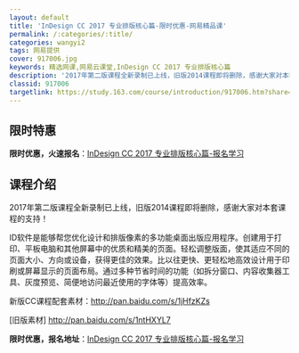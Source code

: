 ```yaml
---
layout: default
title: 'InDesign CC 2017 专业排版核心篇-限时优惠-网易精品课'
permalink: /:categories/:title/
categories: wangyi2
tags: 网易提供
cover: 917006.jpg
keywords: 精选网课,网易云课堂,InDesign CC 2017 专业排版核心篇
description: '2017年第二版课程全新录制已上线，旧版2014课程即将删除，感谢大家对本套课程的支持！ID软件是能够帮您优化设计和排版'
classid: 917006
targetlink: https://study.163.com/course/introduction/917006.htm?share=1&shareId=1025206652&utm_campaign=share&utm_medium=iphoneShare&utm_source=&utm_u=1025206652
---
```


## 限时特惠

**限时优惠，火速报名**：[InDesign CC 2017 专业排版核心篇-报名学习](https://study.163.com/course/introduction/917006.htm?share=1&shareId=1025206652&utm_campaign=share&utm_medium=iphoneShare&utm_source=&utm_u=1025206652)

## 课程介绍

2017年第二版课程全新录制已上线，旧版2014课程即将删除，感谢大家对本套课程的支持！



ID软件是能够帮您优化设计和排版像素的多功能桌面出版应用程序。创建用于打印、平板电脑和其他屏幕中的优质和精美的页面。轻松调整版面，使其适应不同的页面大小、方向或设备，获得更佳的效果。比以往更快、更轻松地高效设计用于印刷或屏幕显示的页面布局。通过多种节省时间的功能（如拆分窗口、内容收集器工具、灰度预览、简便地访问最近使用的字体等）提高效率。



新版CC课程配套素材：http://pan.baidu.com/s/1jHfzKZs  



[旧版素材] http://pan.baidu.com/s/1ntHXYL7

**限时优惠，报名地址**：[InDesign CC 2017 专业排版核心篇-报名学习](https://study.163.com/course/introduction/917006.htm?share=1&shareId=1025206652&utm_campaign=share&utm_medium=iphoneShare&utm_source=&utm_u=1025206652)

